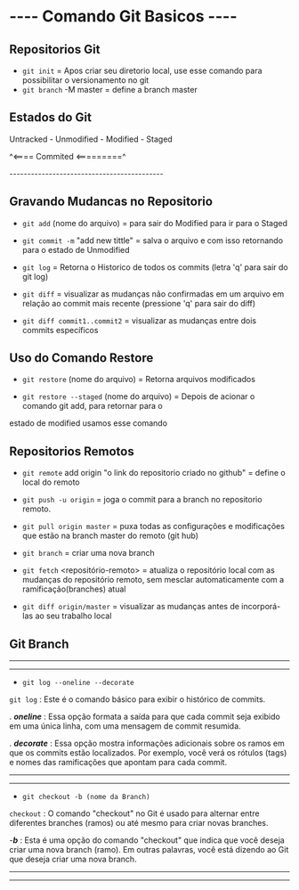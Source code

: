 #      ---- Comando Git Basicos ----

## Repositorios Git

* ```git init``` = Apos criar seu diretorio local, use esse comando para possibilitar o versionamento no git
* ```git branch``` -M master = define a branch master


## Estados do Git

Untracked - Unmodified - Modified - Staged

^<==== Commited <=========^

\-------------------------------------------

## Gravando Mudancas no Repositorio

* ``` git add ``` (nome do arquivo)  = para sair do Modified para ir para o Staged

* ``` git commit -m ``` "add new tittle" = salva o arquivo e com isso retornando para o estado de Unmodified

* ```git log``` = Retorna o Historico de todos os commits (letra 'q' para sair do git log)

* ```git diff``` = visualizar as mudanças não confirmadas em um arquivo em relação ao commit mais recente (pressione 'q' para sair do diff)

* ```git diff commit1..commit2``` =  visualizar as mudanças entre dois commits específicos




## Uso do Comando Restore

* ```git restore``` (nome do arquivo) = Retorna arquivos modificados

* ```git restore --staged``` (nome do arquivo) = Depois de acionar o comando git add, para retornar para o


estado de modified usamos esse comando


## Repositorios Remotos

* ```git remote``` add origin "o link do repositorio criado no github" = define o local do remoto

* ```git push -u origin``` <nome da branch> = joga o commit para a branch no repositorio remoto.

* ```git pull origin master``` = puxa todas as configurações e modificações que estão na branch master do remoto (git hub)

* ```git branch``` <nome da branch> = criar uma nova branch

* ```git fetch``` <repositório-remoto> = atualiza o repositório local com as mudanças do repositório remoto, sem mesclar automaticamente com a ramificação(branches) atual

* ```git diff origin/master``` =  visualizar as mudanças antes de incorporá-las ao seu trabalho local

## Git Branch

---
---
*  ```git log --oneline --decorate``` 
  
  ```git log``` : Este é o comando básico para exibir o histórico de commits. 


  . ***<span style="font-weight: bold; font-style: italic;">oneline</span>*** : Essa opção formata a saída para que cada commit seja exibido em uma única linha, com uma mensagem de commit resumida. 

  . ***<span style="font-weight: bold; font-style: italic;">decorate</span>*** : Essa opção mostra informações adicionais sobre os ramos em que os commits estão localizados. Por exemplo, você verá os rótulos (tags) e nomes das ramificações que apontam para cada commit. 

---
---

* ```git checkout -b (nome da Branch)```

```checkout``` : O comando "checkout" no Git é usado para alternar entre diferentes branches (ramos) ou até mesmo para criar novas branches.


-***<span style="font-weight: bold; font-style: italic;">b</span>*** : Esta é uma opção do comando "checkout" que indica que você deseja criar uma nova branch (ramo). Em outras palavras, você está dizendo ao Git que deseja criar uma nova branch.

---
---







